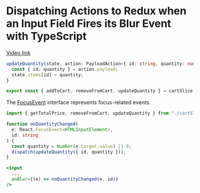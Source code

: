 # Dispatching Actions to Redux when an Input Field Fires its Blur Event with TypeScript

[Video link](https://www.egghead.io/lessons/react-dispatching-actions-to-redux-when-an-input-field-fires-its-blur-event-with-typescript?pl=modern-redux-with-redux-toolkit-rtk-and-typescript-64f243c8)

<TimeStamp start="0:15" end="0:30">

```ts
updateQuantity(state, action: PayloadAction<{ id: string, quantity: number }>) {
  const { id, quantity } = action.payload;
  state.items[id] = quantity;
}

export const { addToCart, removeFromCart, updateQuantity } = cartSlice.actions;
```

</TimeStamp>

<TimeStamp start="0:45" end="1:05">

The [FocusEvent](https://developer.mozilla.org/en-US/docs/Web/API/FocusEvent) interface represents focus-related events.

```ts
import { getTotalPrice, removeFromCart, updateQuantity } from "./cartSlice";

function onQuantityChanged(
  e: React.FocusEvent<HTMLInputElement>,
  id: string
) {
  const quantity = Number(e.target.value) || 0;
  dispatch(updateQuantity({ id, quantity }));
}
```

</TimeStamp>

<TimeStamp start="1:30" end="1:40">

```jsx
<input
  ...
  onBlur={(e) => onQuantityChanged(e, id)}
/>
```

</TimeStamp>